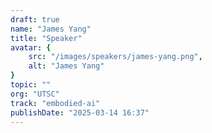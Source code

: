 ```yaml
---
draft: true
name: "James Yang"
title: "Speaker"
avatar: {
    src: "/images/speakers/james-yang.png",
    alt: "James Yang"
}
topic: ""
org: "UTSC"
track: "embodied-ai"
publishDate: "2025-03-14 16:37"
---
```


